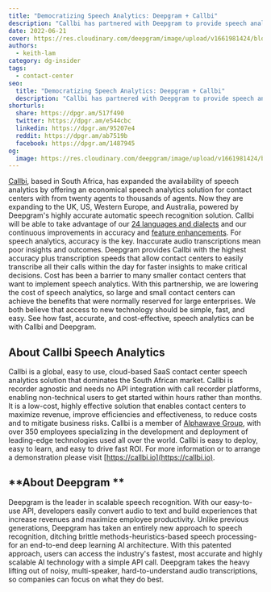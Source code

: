 ```yaml
---
title: "Democratizing Speech Analytics: Deepgram + Callbi"
description: "Callbi has partnered with Deepgram to provide speech analytics in call centers with thousands of agents around the world. Learn more."
date: 2022-06-21
cover: https://res.cloudinary.com/deepgram/image/upload/v1661981424/blog/democratizing-speech-analytics-deepgram-callbi/deepgram-callbi-thumb-554x220%402x.png
authors:
  - keith-lam
category: dg-insider
tags:
  - contact-center
seo:
  title: "Democratizing Speech Analytics: Deepgram + Callbi"
  description: "Callbi has partnered with Deepgram to provide speech analytics in call centers with thousands of agents around the world. Learn more."
shorturls:
  share: https://dpgr.am/517f490
  twitter: https://dpgr.am/e544cbc
  linkedin: https://dpgr.am/95207e4
  reddit: https://dpgr.am/ab7519b
  facebook: https://dpgr.am/1487945
og:
  image: https://res.cloudinary.com/deepgram/image/upload/v1661981424/blog/democratizing-speech-analytics-deepgram-callbi/deepgram-callbi-thumb-554x220%402x.png
---
```


[Callbi](https://callbi.io/), based in South Africa, has expanded the availability of speech analytics by offering an economical speech analytics solution for contact centers with from twenty agents to thousands of agents. Now they are expanding to the UK, US, Western Europe, and Australia, powered by Deepgram's highly accurate automatic speech recognition solution. Callbi will be able to take advantage of our [24 languages and dialects](https://deepgram.com/product/languages/) and our continuous improvements in accuracy and [feature enhancements](https://deepgram.com/product/speech-to-text-api-overview/). For speech analytics, accuracy is the key. Inaccurate audio transcriptions mean poor insights and outcomes. Deepgram provides Callbi with the highest accuracy plus transcription speeds that allow contact centers to easily transcribe all their calls within the day for faster insights to make critical decisions. Cost has been a barrier to many smaller contact centers that want to implement speech analytics. With this partnership, we are lowering the cost of speech analytics, so large and small contact centers can achieve the benefits that were normally reserved for large enterprises. We both believe that access to new technology should be simple, fast, and easy. See how fast, accurate, and cost-effective, speech analytics can be with Callbi and Deepgram.

## **About Callbi Speech Analytics**

Callbi is a global, easy to use, cloud-based SaaS contact center speech analytics solution that dominates the South African market. Callbi is recorder agnostic and needs no API integration with call recorder platforms, enabling non-technical users to get started within hours rather than months. It is a low-cost, highly effective solution that enables contact centers to maximize revenue, improve efficiencies and effectiveness, to reduce costs and to mitigate business risks. Callbi is a member of [Alphawave Group](https://alphawave.co.za), with over 350 employees specializing in the development and deployment of leading-edge technologies used all over the world. Callbi is easy to deploy, easy to learn, and easy to drive fast ROI. For more information or to arrange a demonstration please visit [https://callbi.io](https://callbi.io).

## **About Deepgram **

Deepgram is the leader in scalable speech recognition. With our easy-to-use API, developers easily convert audio to text and build experiences that increase revenues and maximize employee productivity. Unlike previous generations, Deepgram has taken an entirely new approach to speech recognition, ditching brittle methods-heuristics-based speech processing- for an end-to-end deep learning AI architecture. With this patented approach, users can access the industry's fastest, most accurate and highly scalable AI technology with a simple API call. Deepgram takes the heavy lifting out of noisy, multi-speaker, hard-to-understand audio transcriptions, so companies can focus on what they do best.

<WhitepaperPromo whitepaper="latest"></WhitepaperPromo>


